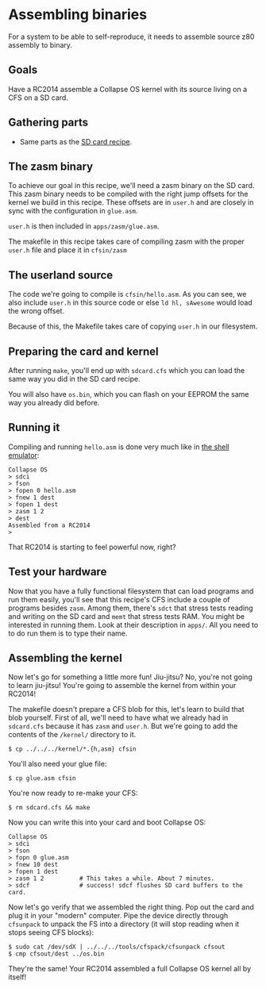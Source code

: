 # Assembling binaries

For a system to be able to self-reproduce, it needs to assemble source z80
assembly to binary.

## Goals

Have a RC2014 assemble a Collapse OS kernel with its source living on a CFS on
a SD card.

## Gathering parts

* Same parts as the [SD card recipe](../sdcard).

## The zasm binary

To achieve our goal in this recipe, we'll need a zasm binary on the SD card.
This zasm binary needs to be compiled with the right jump offsets for the kernel
we build in this recipe. These offsets are in `user.h` and are closely in sync
with the configuration in `glue.asm`.

`user.h` is then included in `apps/zasm/glue.asm`.

The makefile in this recipe takes care of compiling zasm with the proper
`user.h` file and place it in `cfsin/zasm`

## The userland source

The code we're going to compile is `cfsin/hello.asm`. As you can see, we also
include `user.h` in this source code or else `ld hl, sAwesome` would load the
wrong offset.

Because of this, the Makefile takes care of copying `user.h` in our filesystem.

## Preparing the card and kernel

After running `make`, you'll end up with `sdcard.cfs` which you can load the
same way you did in the SD card recipe.

You will also have `os.bin`, which you can flash on your EEPROM the same way
you already did before.

## Running it

Compiling and running `hello.asm` is done very much like in
[the shell emulator](../../../doc/zasm.md):

    Collapse OS
    > sdci
    > fson
    > fopen 0 hello.asm
    > fnew 1 dest
    > fopen 1 dest
    > zasm 1 2
    > dest
    Assembled from a RC2014
    >

That RC2014 is starting to feel powerful now, right?

## Test your hardware

Now that you have a fully functional filesystem that can load programs and run
them easily, you'll see that this recipe's CFS include a couple of programs
besides `zasm`. Among them, there's `sdct` that stress tests reading and
writing on the SD card and `memt` that stress tests RAM. You might be
interested in running them. Look at their description in `apps/`. All you need
to to do run them is to type their name.

## Assembling the kernel

Now let's go for something a little more fun! Jiu-jitsu? No, you're not going to
learn jiu-jitsu! You're going to assemble the kernel from within your RC2014!

The makefile doesn't prepare a CFS blob for this, let's learn to build that blob
yourself. First of all, we'll need to have what we already had in `sdcard.cfs`
because it has `zasm` and `user.h`. But we're going to add the contents of
the `/kernel/` directory to it.

    $ cp ../../../kernel/*.{h,asm} cfsin

You'll also need your glue file:

    $ cp glue.asm cfsin

You're now ready to re-make your CFS:

    $ rm sdcard.cfs && make

Now you can write this into your card and boot Collapse OS:

    Collapse OS
    > sdci
    > fson
    > fopn 0 glue.asm
    > fnew 10 dest
    > fopen 1 dest
    > zasm 1 2          # This takes a while. About 7 minutes.
    > sdcf              # success! sdcf flushes SD card buffers to the card.

Now let's go verify that we assembled the right thing. Pop out the card and
plug it in your "modern" computer. Pipe the device directly through `cfsunpack`
to unpack the FS into a directory (it will stop reading when it stops seeing
CFS blocks):

    $ sudo cat /dev/sdX | ../../../tools/cfspack/cfsunpack cfsout
    $ cmp cfsout/dest ../os.bin

They're the same! Your RC2014 assembled a full Collapse OS kernel all by itself!
